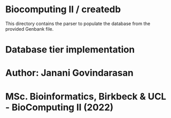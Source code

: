Biocomputing II / createdb
==========================

This directory contains the parser to populate the database from the
provided Genbank file.

# Database tier implementation
# Author: Janani Govindarasan
# MSc. Bioinformatics, Birkbeck & UCL - BioComputing II (2022)
